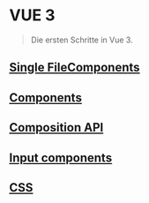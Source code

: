 # VUE 3
> Die ersten Schritte in Vue 3.

## [Single FileComponents](singlefilecomponent.md)

## [Components](components.md)

## [Composition API](composition_api.md)

## [Input components](input_components.md)

## [CSS](css.md)
